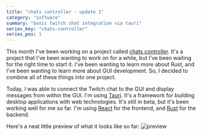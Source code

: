 ```yaml
---
title: "chats controller - update 1"
category: "software"
summary: "basic twitch chat integration via tauri"
series_key: "chats-controller"
series_pos: 1
---
```


This month I've been working on a project called [chats controller][github-cc]. It's a project that I've been wanting to
work on for a while, but I've been waiting for the right time to start it. I've been wanting to learn more about Rust,
and I've been wanting to learn more about GUI development. So, I decided to combine all of these things into one
project.

Today, I was able to connect the Twitch chat to the GUI and display messages from within the GUI. I'm
using [Tauri][tauri]. It's a framework for building desktop applications with web technologies. It's still in beta, but
it's been working well for me so far. I'm using [React][react] for the frontend, and [Rust][rust] for the backend.

Here's a neat little preview of what it looks like so far:
![preview](/chats-controller-1-preview.gif)

[github-cc]: https://github.com/sneakycrow/chats-controller

[tauri]: https://tauri.studio/en/

[react]: https://reactjs.org/

[rust]: https://www.rust-lang.org/
